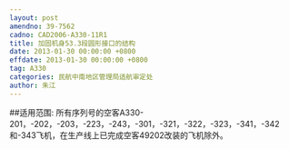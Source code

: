 ```yaml
---
layout: post
amendno: 39-7562
cadno: CAD2006-A330-11R1
title: 加固机身53.3段圆形接口的结构
date: 2013-01-30 00:00:00 +0800
effdate: 2013-01-30 00:00:00 +0800
tag: A330
categories: 民航中南地区管理局适航审定处
author: 朱江
---
```


##适用范围:
所有序列号的空客A330-201，-202，-203，-223，-243，-301，-321，-322，-323，-341，-342和-343飞机，在生产线上已完成空客49202改装的飞机除外。

